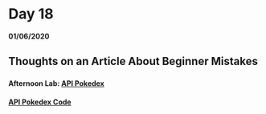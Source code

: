 # Day 18
__01/06/2020__

## Thoughts on an Article About Beginner Mistakes

### 

### 

### 

#### Afternoon Lab: [API Pokedex](https://trevor-r-allen.github.io/pokedex-api/)
####                [API Pokedex Code](https://github.com/trevor-r-allen/pokedex-api)
